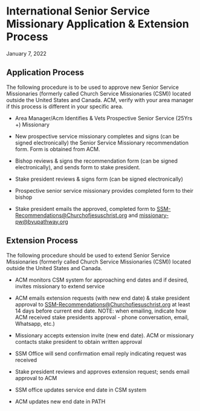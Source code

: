 # International Senior Service Missionary Application & Extension Process
January 7, 2022

## Application Process

The following procedure is to be used to approve new Senior Service Missionaries (formerly called Church Service Missionaries (CSM)) located outside the United States and Canada. ACM, verify with your area manager if this process is different in your specific area.

- Area Manager/Acm Identifies & Vets Prospective Senior Service (25Yrs +) Missionary

- New prospective service missionary completes and signs (can be signed electronically) the Senior Service Missionary recommendation form. Form is obtained from ACM.

- Bishop reviews & signs the recommendation form (can be signed electronically), and sends form to stake president.

- Stake president reviews & signs form (can be signed electronically)

- Prospective senior service missionary provides completed form to their bishop

- Stake president emails the approved, completed form to SSM-Recommendations@Churchofjesuschrist.org and missionary-pw@byupathway.org

## Extension Process

The following procedure should be used to extend Senior Service Missionaries (formerly called Church Service Missionaries (CSM)) located outside the United States and Canada.

- ACM monitors CSM system for approaching end dates and if desired, invites missionary to extend service

- ACM emails extension requests (with new end date) & stake president approval to SSM-Recommendations@Churchofjesuschrist.org at least 14 days before current end date. NOTE: when emailing, indicate how ACM received stake presidents approval - phone conversation, email, Whatsapp, etc.)

- Missionary accepts extension invite (new end date). ACM or missionary contacts stake president to obtain written approval

- SSM Office will send confirmation email reply indicating request was received

- Stake president reviews and approves extension request; sends email approval to ACM

- SSM office updates service end date in CSM system

- ACM updates new end date in PATH

